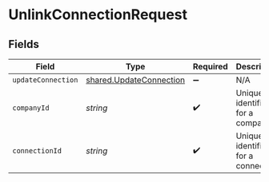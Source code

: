 # UnlinkConnectionRequest


## Fields

| Field                                                              | Type                                                               | Required                                                           | Description                                                        | Example                                                            |
| ------------------------------------------------------------------ | ------------------------------------------------------------------ | ------------------------------------------------------------------ | ------------------------------------------------------------------ | ------------------------------------------------------------------ |
| `updateConnection`                                                 | [shared.UpdateConnection](../../models/shared/updateconnection.md) | :heavy_minus_sign:                                                 | N/A                                                                |                                                                    |
| `companyId`                                                        | *string*                                                           | :heavy_check_mark:                                                 | Unique identifier for a company.                                   | 8a210b68-6988-11ed-a1eb-0242ac120002                               |
| `connectionId`                                                     | *string*                                                           | :heavy_check_mark:                                                 | Unique identifier for a connection.                                | 2e9d2c44-f675-40ba-8049-353bfcb5e171                               |